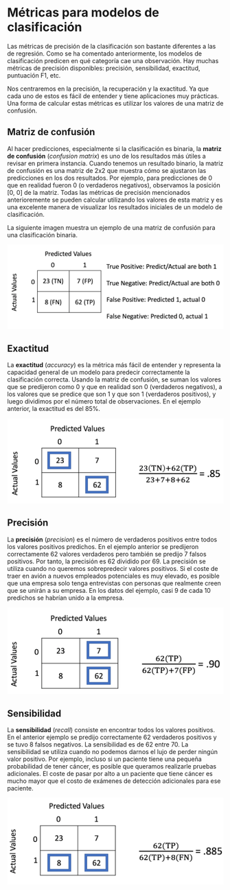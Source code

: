 # Métricas para modelos de clasificación
Las métricas de precisión de la clasificación son bastante diferentes a las de regresión. Como se ha comentado anteriormente, los modelos de clasificación predicen en qué categoría cae una observación. Hay muchas métricas de precisión disponibles: precisión, sensibilidad, exactitud, puntuación F1, etc.

Nos centraremos en la precisión, la recuperación y la exactitud. Ya que cada uno de estos es fácil de entender y tiene aplicaciones muy prácticas. Una forma de calcular estas métricas es utilizar los valores de una matriz de confusión.

## Matriz de confusión
Al hacer predicciones, especialmente si la clasificación es binaria, la **matriz de confusión** (*confusion matrix*) es uno de los resultados más útiles a revisar en primera instancia. Cuando tenemos un resultado binario, la matriz de confusión es una matriz de 2x2 que muestra cómo se ajustaron las predicciones en los dos resultados. Por ejemplo, para predicciones de 0 que en realidad fueron 0 (o verdaderos negativos), observamos la posición [0, 0] de la matriz. Todas las métricas de precisión mencionados anterioremente se pueden calcular utilizando los valores de esta matriz y es una excelente manera de visualizar los resultados iniciales de un modelo de clasificación.

La siguiente imagen muestra un ejemplo de una matriz de confusión para una clasificación binaria.

![](images/confusion_matrix.png)

## Exactitud
La **exactitud** (*accuracy*) es la métrica más fácil de entender y representa la capacidad general de un modelo para predecir correctamente la clasificación correcta. Usando la matriz de confusión, se suman los valores que se predijeron como 0 y que en realidad son 0 (verdaderos negativos), a los valores que se predice que son 1 y que son 1 (verdaderos positivos), y luego dividimos por el número total de observaciones. En el ejemplo anterior, la exactitud es del 85%.

![](images/accuracy.png)

## Precisión
La **precisión** (*precision*) es el número de verdaderos positivos entre todos los valores positivos predichos. En el ejemplo anterior se predijeron correctamente 62 valores verdaderos pero también se predijo 7 falsos positivos. Por tanto, la precisión es 62 dividido por 69. La precisión se utiliza cuando no queremos sobrepredecir valores positivos. Si el coste de traer en avión a nuevos empleados potenciales es muy elevado, es posible que una empresa solo tenga entrevistas con personas que realmente creen que se unirán a su empresa. En los datos del ejemplo, casi 9 de cada 10 predichos se habrían unido a la empresa.

![](images/precision.png)

## Sensibilidad
La **sensibilidad** (*recall*) consiste en encontrar todos los valores positivos. En el anterior ejemplo se predijo correctamente 62 verdaderos positivos y se tuvo 8 falsos negativos. La sensibilidad es de 62 entre 70. La sensibilidad se utiliza cuando no podemos darnos el lujo de perder ningún valor positivo. Por ejemplo, incluso si un paciente tiene una pequeña probabilidad de tener cáncer, es posible que queramos realizarle pruebas adicionales. El coste de pasar por alto a un paciente que tiene cáncer es mucho mayor que el costo de exámenes de detección adicionales para ese paciente.

![](images/recall.png)